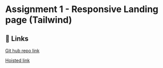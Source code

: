 # Assignment 1 - Responsive Landing page (Tailwind)
## 🔗 Links
[Git hub repo link](https://github.com/manasa8910/tailwind-responsive-landing-page)

[Hoisted link](https://manasa8910.github.io/tailwind-responsive-landing-page/)
